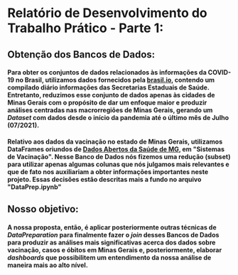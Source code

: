 # **Relatório de Desenvolvimento do Trabalho Prático - Parte 1:**

## Obtenção dos Bancos de Dados:
#### Para obter os conjuntos de dados relacionados às informações da COVID-19 no Brasil, utilizamos dados fornecidos pela [brasil.io](https://brasil.io/dataset/covid19/files/), contendo um compilado diário informações das Secretarias Estaduais de Saúde. Entretanto, reduzimos esse conjunto de dados apenas às cidades de Minas Gerais com o propósito de dar um enfoque maior e produzir análises centradas nas macrorregiões de Minas Gerais, gerando um *Dataset* com dados desde o início da pandemia até o último mês de Julho (07/2021).

#### Relativo aos dados da vacinação no estado de Minas Gerais, utilizamos DataFrames oriundos de [Dados Abertos da Saúde de MG](https://coronavirus.saude.mg.gov.br/dadosabertos), em "Sistemas de Vacinação". Nesse Banco de Dados nós fizemos uma redução (subset) para utilizar apenas algumas colunas que nós julgamos mais relevantes e que de fato nos auxiliariam a obter informações importantes neste projeto. Essas decisões estão descritas mais a fundo no arquivo "DataPrep.ipynb"

## Nosso objetivo:

#### A nossa proposta, então, é aplicar posteriormente outras técnicas de *DataPreparation* para finalmente fazer o *join* desses Bancos de Dados para produzir as análises mais significativas acerca dos dados sobre vacinação, casos e óbitos em Minas Gerais e, posteriormente, elaborar *dashboards* que possibilitem um entendimento da nossa análise de maneira mais ao alto nível.
